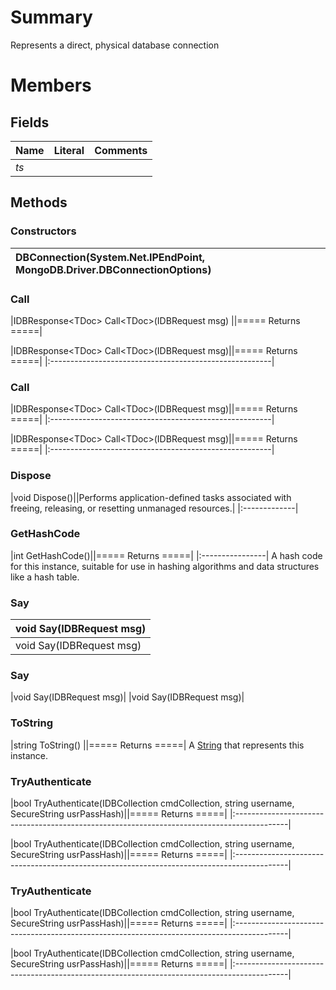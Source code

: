 # Summary #
Represents a direct, physical database connection

# Members #
## Fields ##
| **Name** | **Literal** | **Comments** |
|:---------|:------------|:-------------|
| _ts_|             |              |

## Methods ##
### Constructors ###
|DBConnection(System.Net.IPEndPoint, MongoDB.Driver.DBConnectionOptions)|
|:----------------------------------------------------------------------|
### Call ###
|IDBResponse&lt;TDoc&gt; Call&lt;TDoc&gt;(IDBRequest msg)               ||===== Returns =====|


|IDBResponse&lt;TDoc&gt; Call&lt;TDoc&gt;(IDBRequest msg)||===== Returns =====|
|:-------------------------------------------------------|


### Call ###
|IDBResponse&lt;TDoc&gt; Call&lt;TDoc&gt;(IDBRequest msg)||===== Returns =====|
|:-------------------------------------------------------|


|IDBResponse&lt;TDoc&gt; Call&lt;TDoc&gt;(IDBRequest msg)||===== Returns =====|
|:-------------------------------------------------------|


### Dispose ###
|void Dispose()||Performs application-defined tasks associated with freeing, releasing, or resetting unmanaged resources.|
|:-------------|

### GetHashCode ###
|int GetHashCode()||===== Returns =====|
|:----------------|
A hash code for this instance, suitable for use in hashing algorithms and data structures like a hash table.

### Say ###
|void Say(IDBRequest msg)|
|:-----------------------|
|void Say(IDBRequest msg)|
### Say ###
|void Say(IDBRequest msg)|
|void Say(IDBRequest msg)|
### ToString ###
|string ToString()       ||===== Returns =====|
A [String](http://msdn.microsoft.com/en-us/library/System.String.aspx) that represents this instance.

### TryAuthenticate ###
|bool TryAuthenticate(IDBCollection cmdCollection, string username, SecureString usrPassHash)||===== Returns =====|
|:-------------------------------------------------------------------------------------------|


|bool TryAuthenticate(IDBCollection cmdCollection, string username, SecureString usrPassHash)||===== Returns =====|
|:-------------------------------------------------------------------------------------------|


### TryAuthenticate ###
|bool TryAuthenticate(IDBCollection cmdCollection, string username, SecureString usrPassHash)||===== Returns =====|
|:-------------------------------------------------------------------------------------------|


|bool TryAuthenticate(IDBCollection cmdCollection, string username, SecureString usrPassHash)||===== Returns =====|
|:-------------------------------------------------------------------------------------------|

